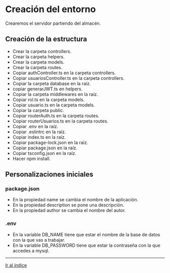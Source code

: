 # Creación del entorno

Crearemos el servidor partiendo del almacén.

## Creación de la estructura

- Crear la carpeta controllers.
- Crear la carpeta helpers.
- Crear la carpeta models.
- Crear la carpeta routes.
- Copiar authController.ts en la carpeta controllers.
- Copiar usuariosController.ts en la carpeta controllers.
- Copiar la carpeta database en la raíz.
- copiar generarJWT.ts en helpers.
- Copiar la carpeta middlewares en la raíz.
- Copiar rol.ts en la carpeta models.
- Copiar usuario.ts en la carpeta models.
- Copiar la carpeta public.
- Copiar routerAuth.ts en la carpeta routes.
- Copiar routerUsuarios.ts en la carpeta routes.
- Copiar .env en la raíz.
- Copiar .eslintrc en la raíz.
- Copiar index.ts en la raíz.
- Copiar package-lock.json en la raíz.
- Copiar package.json en la raíz.
- Copiar tsconfig.json en la raíz.
- Hacer npm install.

## Personalizaciones iniciales

### package.json

- En la propiedad name se cambia el nombre de la aplicación.
- En la propiedad description se pone una descripción.
- En la propiedad author se cambia el nombre del autor.

### .env

- En la variable DB_NAME tiene que estar el nombre de la base de datos con la que vas a trabajar.
- En la variable DB_PASSWORD tiene que estar la contraseña con la que accedes a mysql.

---

[Ir al índice](indice.md)
